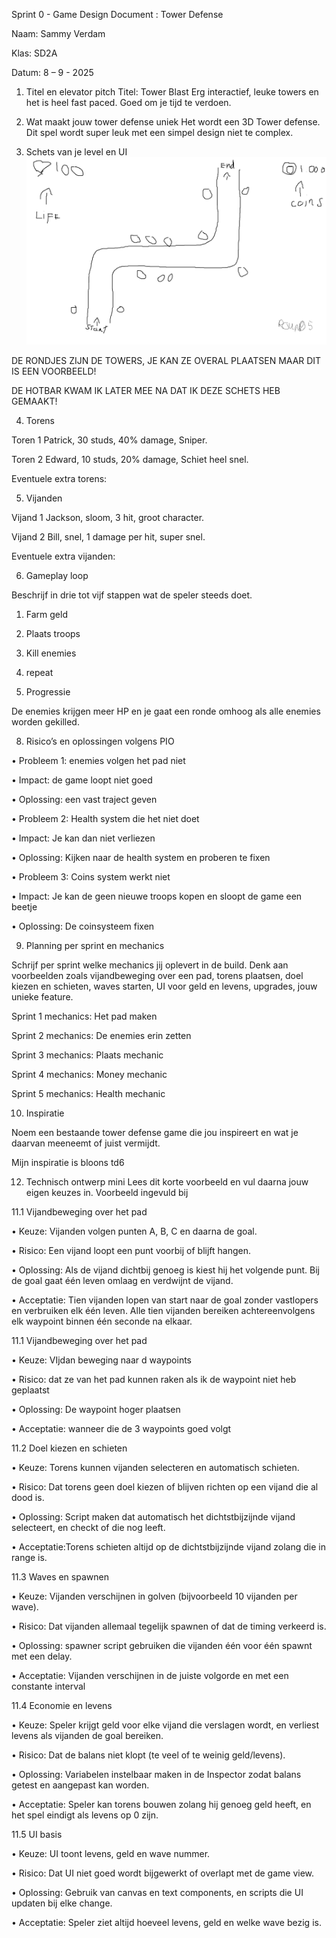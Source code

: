 Sprint 0 - Game Design Document : Tower Defense

Naam: Sammy Verdam

Klas: SD2A

Datum: 8 – 9 - 2025

1. Titel en elevator pitch
Titel: Tower Blast
Erg interactief, leuke towers en het is heel fast paced. Goed om je tijd te verdoen.

2. Wat maakt jouw tower defense uniek
Het wordt een 3D Tower defense. Dit spel wordt super leuk met een simpel design niet te complex.

3. Schets van je level en UI
![Schets](https://github.com/Ymmas1968/Tower-Defense/blob/main/Schets.png)

DE RONDJES ZIJN DE TOWERS, JE KAN ZE OVERAL PLAATSEN MAAR DIT IS EEN VOORBEELD!

DE HOTBAR KWAM IK LATER MEE NA DAT IK DEZE SCHETS HEB GEMAAKT!

4. Torens

Toren 1 Patrick, 30 studs, 40% damage, Sniper.

Toren 2 Edward, 10 studs, 20% damage, Schiet heel snel.

Eventuele extra torens:

5. Vijanden

Vijand 1 Jackson, sloom, 3 hit, groot character.

Vijand 2 Bill, snel, 1 damage per hit, super snel.

Eventuele extra vijanden:

6. Gameplay loop

Beschrijf in drie tot vijf stappen wat de speler steeds doet. 

1.	Farm geld

2.	Plaats troops

3.	Kill enemies

4.	repeat

7. Progressie

De enemies krijgen meer HP en je gaat een ronde omhoog als alle enemies worden gekilled. 

8. Risico’s en oplossingen volgens PIO

•	Probleem 1: enemies volgen het pad niet

•	Impact: de game loopt niet goed

•	Oplossing: een vast traject geven

•	Probleem 2: Health system die het niet doet

•	Impact: Je kan dan niet verliezen

•	Oplossing: Kijken naar de health system en proberen te fixen

•	Probleem 3: Coins system werkt niet

•	Impact: Je kan de geen nieuwe troops kopen en sloopt de game een beetje

•	Oplossing: De coinsysteem fixen

9. Planning per sprint en mechanics

Schrijf per sprint welke mechanics jij oplevert in de build. Denk aan voorbeelden zoals vijandbeweging over een pad, torens plaatsen, doel kiezen en schieten, waves starten, UI voor geld en levens, upgrades, jouw unieke feature.

Sprint 1 mechanics: Het pad maken

Sprint 2 mechanics: De enemies erin zetten

Sprint 3 mechanics: Plaats mechanic

Sprint 4 mechanics: Money mechanic 

Sprint 5 mechanics: Health mechanic 

10. Inspiratie

Noem een bestaande tower defense game die jou inspireert en wat je daarvan meeneemt of juist vermijdt.

Mijn inspiratie is bloons td6



12. Technisch ontwerp mini
Lees dit korte voorbeeld en vul daarna jouw eigen keuzes in.
Voorbeeld ingevuld bij

11.1 Vijandbeweging over het pad

•	Keuze: Vijanden volgen punten A, B, C en daarna de goal.

•	Risico: Een vijand loopt een punt voorbij of blijft hangen.

•	Oplossing: Als de vijand dichtbij genoeg is kiest hij het volgende punt. Bij de goal gaat één leven omlaag en verdwijnt de vijand.

•	Acceptatie: Tien vijanden lopen van start naar de goal zonder vastlopers en verbruiken elk één leven. Alle tien vijanden bereiken achtereenvolgens elk waypoint binnen één seconde na elkaar.

11.1 Vijandbeweging over het pad

•	Keuze: VIjdan beweging naar d waypoints

•	Risico: dat ze van het pad kunnen raken als ik de waypoint niet heb geplaatst

•	Oplossing: De waypoint hoger plaatsen

•	Acceptatie: wanneer die de 3 waypoints goed volgt

11.2 Doel kiezen en schieten

•	Keuze: Torens kunnen vijanden selecteren en automatisch schieten.

•	Risico: Dat torens geen doel kiezen of blijven richten op een vijand die al dood is.

•	Oplossing: Script maken dat automatisch het dichtstbijzijnde vijand selecteert, en checkt of die nog leeft.

•	Acceptatie:Torens schieten altijd op de dichtstbijzijnde vijand zolang die in range is.

11.3 Waves en spawnen

•	Keuze: Vijanden verschijnen in golven (bijvoorbeeld 10 vijanden per wave).

•	Risico: Dat vijanden allemaal tegelijk spawnen of dat de timing verkeerd is.

•	Oplossing: spawner script gebruiken die vijanden één voor één spawnt met een delay.

•	Acceptatie: Vijanden verschijnen in de juiste volgorde en met een constante interval

11.4 Economie en levens

•	Keuze: Speler krijgt geld voor elke vijand die verslagen wordt, en verliest levens als vijanden de goal bereiken.

•	Risico: Dat de balans niet klopt (te veel of te weinig geld/levens).

•	Oplossing: Variabelen instelbaar maken in de Inspector zodat balans getest en aangepast kan worden.

•	Acceptatie: Speler kan torens bouwen zolang hij genoeg geld heeft, en het spel eindigt als levens op 0 zijn.

11.5 UI basis

•	Keuze: UI toont levens, geld en wave nummer.

•	Risico: Dat UI niet goed wordt bijgewerkt of overlapt met de game view.

•	Oplossing: Gebruik van canvas en text components, en scripts die UI updaten bij elke change.

•	Acceptatie: Speler ziet altijd hoeveel levens, geld en welke wave bezig is.

